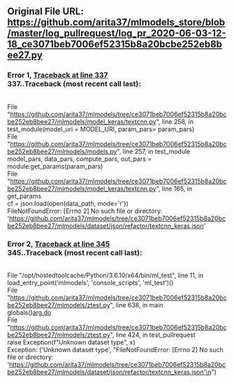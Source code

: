 ## Original File URL: https://github.com/arita37/mlmodels_store/blob/master/log_pullrequest/log_pr_2020-06-03-12-18_ce3071beb7006ef52315b8a20bcbe252eb8bee27.py


### Error 1, [Traceback at line 337](https://github.com/arita37/mlmodels_store/blob/master/log_pullrequest/log_pr_2020-06-03-12-18_ce3071beb7006ef52315b8a20bcbe252eb8bee27.py#L337)<br />337..Traceback (most recent call last):
<br />  File "https://github.com/arita37/mlmodels/tree/ce3071beb7006ef52315b8a20bcbe252eb8bee27/mlmodels/model_keras/textcnn.py", line 258, in <module>
<br />    test_module(model_uri = MODEL_URI, param_pars= param_pars)
<br />  File "https://github.com/arita37/mlmodels/tree/ce3071beb7006ef52315b8a20bcbe252eb8bee27/mlmodels/models.py", line 257, in test_module
<br />    model_pars, data_pars, compute_pars, out_pars = module.get_params(param_pars)
<br />  File "https://github.com/arita37/mlmodels/tree/ce3071beb7006ef52315b8a20bcbe252eb8bee27/mlmodels/model_keras/textcnn.py", line 165, in get_params
<br />    cf = json.load(open(data_path, mode='r'))
<br />FileNotFoundError: [Errno 2] No such file or directory: 'https://github.com/arita37/mlmodels/tree/ce3071beb7006ef52315b8a20bcbe252eb8bee27/mlmodels/dataset/json/refactor/textcnn_keras.json'



### Error 2, [Traceback at line 345](https://github.com/arita37/mlmodels_store/blob/master/log_pullrequest/log_pr_2020-06-03-12-18_ce3071beb7006ef52315b8a20bcbe252eb8bee27.py#L345)<br />345..Traceback (most recent call last):
<br />  File "/opt/hostedtoolcache/Python/3.6.10/x64/bin/ml_test", line 11, in <module>
<br />    load_entry_point('mlmodels', 'console_scripts', 'ml_test')()
<br />  File "https://github.com/arita37/mlmodels/tree/ce3071beb7006ef52315b8a20bcbe252eb8bee27/mlmodels/ztest.py", line 638, in main
<br />    globals()[arg.do](arg)
<br />  File "https://github.com/arita37/mlmodels/tree/ce3071beb7006ef52315b8a20bcbe252eb8bee27/mlmodels/ztest.py", line 424, in test_pullrequest
<br />    raise Exception(f"Unknown dataset type", x)
<br />Exception: ('Unknown dataset type', "FileNotFoundError: [Errno 2] No such file or directory: 'https://github.com/arita37/mlmodels/tree/ce3071beb7006ef52315b8a20bcbe252eb8bee27/mlmodels/dataset/json/refactor/textcnn_keras.json'\n")
